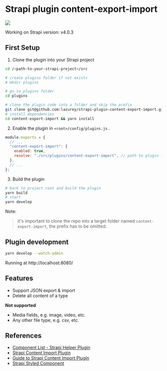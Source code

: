 # Strapi plugin content-export-import

![](https://github.com/lazurey/strapi-plugin-content-export-import/workflows/Run-Tests/badge.svg)

Working on Strapi version: v4.0.3

## First Setup

1. Clone the plugin into your Strapi project

```bash
cd /<path-to-your-strapi-project>/src

# create plugins folder if not exists
# mkdir plugins

# go to plugins folder
cd plugins

# clone the plugin code into a folder and skip the prefix
git clone git@github.com:lazurey/strapi-plugin-content-export-import.git content-export-import
# install dependencies
cd content-export-import && yarn install
```

2. Enable the plugin in `<root>/config/plugins.js` .

```javascript
module.exports = {
  // ...
  "content-export-import": {
    enabled: true,
    resolve: "./src/plugins/content-export-import", // path to plugin folder
  },
  // ...
};
```

3. Build the plugin

```bash
# back to project root and build the plugin
yarn build
# start
yarn develop
```

Note:

> it's important to clone the repo into a target folder named `content-export-import`, the prefix has to be omitted.

## Plugin development

```bash
yarn develop --watch-admin
```

Running at http://localhost:8080/

## Features

- Support JSON export & import
- Delete all content of a type

**Not supported**

- Media fields, e.g. image, video, etc.
- Any other file type, e.g. csv, etc.

## References

- [Component List - Strapi Helper Plugin](https://github.com/strapi/strapi/tree/master/packages/strapi-helper-plugin/lib/src/components)
- [Strapi Content Import Plugin](https://github.com/strapi/community-content/tree/master/tutorials/code/import-content-plugin-tutorial/plugins/import-content)
- [Guide to Strapi Content Import Plugin](https://strapi.io/blog/how-to-create-an-import-content-plugin-part-1-4?redirectPage=3)
- [Strapi Styled Component](https://design-system-git-develop-strapijs.vercel.app/)

